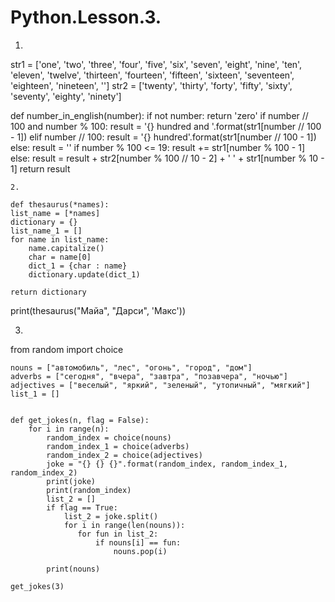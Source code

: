 # Python.Lesson.3.

1.

str1 = ['one', 'two', 'three', 'four', 'five', 'six', 'seven', 'eight',
        'nine', 'ten', 'eleven', 'twelve', 'thirteen', 'fourteen',
        'fifteen', 'sixteen', 'seventeen', 'eighteen', 'nineteen', '']
str2 = ['twenty', 'thirty', 'forty', 'fifty', 'sixty', 'seventy',
        'eighty', 'ninety']
 
 
def number_in_english(number):
    if not number:
        return 'zero'
    if number // 100 and number % 100:
        result = '{} hundred and '.format(str1[number // 100 - 1])
    elif number // 100:
        result = '{} hundred'.format(str1[number // 100 - 1])
    else:
        result = ''
    if number % 100 <= 19:
        result += str1[number % 100 - 1]
    else:
        result = result + str2[number % 100 // 10 - 2] + ' ' + str1[number % 10 - 1]
    return result
    
    2.
    
    def thesaurus(*names):
    list_name = [*names]
    dictionary = {}
    list_name_1 = []
    for name in list_name:
        name.capitalize()
        char = name[0]
        dict_1 = {char : name}
        dictionary.update(dict_1)

    return dictionary

print(thesaurus("Майа", "Дарси", 'Макс'))

3.

from random import choice
    
    nouns = ["автомобиль", "лес", "огонь", "город", "дом"]
    adverbs = ["сегодня", "вчера", "завтра", "позавчера", "ночью"]
    adjectives = ["веселый", "яркий", "зеленый", "утопичный", "мягкий"]
    list_1 = []
    
    
    def get_jokes(n, flag = False):
        for i in range(n):
            random_index = choice(nouns)
            random_index_1 = choice(adverbs)
            random_index_2 = choice(adjectives)
            joke = "{} {} {}".format(random_index, random_index_1, random_index_2)
            print(joke)
            print(random_index)
            list_2 = []
            if flag == True:
                list_2 = joke.split()
                for i in range(len(nouns)):
                   for fun in list_2:
                       if nouns[i] == fun:
                           nouns.pop(i)
    
            print(nouns)
    
    get_jokes(3)
